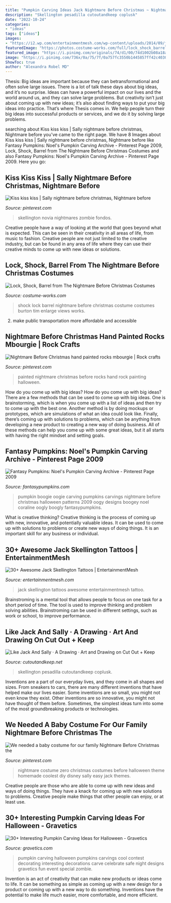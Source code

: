 ```yaml
---
title: "Pumpkin Carving Ideas Jack Nightmare Before Christmas ~ Nightmare Before Christmas Hand Painted Rocks Mbourgie"
description: "Skellington pesadilla cutoutandkeep coplusk"
date: "2022-10-24"
categories:
- "ideas"
tags: ["ideas"]
images:
- "https://i2.wp.com/entertainmentmesh.com/wp-content/uploads/2014/09/jack_skellington_by_AliciaQuinby.jpg"
featuredImage: "https://photos.costume-works.com/full/lock_shock_barrel3.jpg"
featured_image: "https://i.pinimg.com/originals/74/d1/00/74d1002b08a18a6ee76e0b6cf62c3313.jpg"
image: "https://i.pinimg.com/736x/0a/75/7f/0a757fc3550b1445857ff42c40302ca1--jack-and-sally-the-nightmare-before-christmas.jpg"
ShowToc: true
author: "Alexandra Robel MD"
---
```



Thesis: Big ideas are important because they can betransformational and often solve large issues.
There is a lot of talk these days about big ideas, and it’s no surprise. Ideas can have a powerful impact on our lives and the world around us, and they can solve large problems. But creativity isn’t just about coming up with new ideas; it’s also about finding ways to put your big ideas into practice. That’s where Thesis comes in. We help people turn their big ideas into successful products or services, and we do it by solving large problems.

	

		
searching about Kiss kiss kiss | Sally nightmare before christmas, Nightmare before you've came to the right page. We have 8 Images about Kiss kiss kiss | Sally nightmare before christmas, Nightmare before like Fantasy Pumpkins: Noel&#039;s Pumpkin Carving Archive - Pinterest Page 2009, Lock, Shock, Barrel from The Nightmare Before Christmas Costumes and also Fantasy Pumpkins: Noel&#039;s Pumpkin Carving Archive - Pinterest Page 2009. Here you go:
		
    
## Kiss Kiss Kiss | Sally Nightmare Before Christmas, Nightmare Before

<img loading=lazy src="https://i.pinimg.com/736x/0a/75/7f/0a757fc3550b1445857ff42c40302ca1--jack-and-sally-the-nightmare-before-christmas.jpg" onerror="this.onerror=null;this.src='https://tse4.mm.bing.net/th?id=OIP.ASlmpyqBbdkVakz_ofNi-AHaGK&amp;pid=15.1';" alt="Kiss kiss kiss | Sally nightmare before christmas, Nightmare before">

_Source: pinterest.com_

>skellington novia nightmares zombie fondos. 

	

Creative people have a way of looking at the world that goes beyond what is expected. This can be seen in their creativity in all areas of life, from music to fashion. Creative people are not just limited to the creative industry, but can be found in any area of life where they can use their creative minds to come up with new ideas or solutions.

    
## Lock, Shock, Barrel From The Nightmare Before Christmas Costumes

<img loading=lazy src="https://photos.costume-works.com/full/lock_shock_barrel3.jpg" onerror="this.onerror=null;this.src='https://tse4.mm.bing.net/th?id=OIP.xcl3eoOd33e5jfh1leAgRgHaJ3&amp;pid=15.1';" alt="Lock, Shock, Barrel from The Nightmare Before Christmas Costumes">

_Source: costume-works.com_

>shock lock barrel nightmare before christmas costume costumes burton tim enlarge views works. 

	

2. make public transportation more affordable and accessible

    
## Nightmare Before Christmas Hand Painted Rocks Mbourgie | Rock Crafts

<img loading=lazy src="https://i.pinimg.com/originals/74/d1/00/74d1002b08a18a6ee76e0b6cf62c3313.jpg" onerror="this.onerror=null;this.src='https://tse4.mm.bing.net/th?id=OIP.yvuBERuWvdmmdMRIrKKgZAHaJ4&amp;pid=15.1';" alt="Nightmare Before Christmas hand painted rocks mbourgie | Rock crafts">

_Source: pinterest.com_

>painted nightmare christmas before rocks hand rock painting halloween. 

	

How do you come up with big ideas?
How do you come up with big ideas? There are a few methods that can be used to come up with big ideas. One is brainstorming, which is when you come up with a list of ideas and then try to come up with the best one. Another method is by doing mockups or prototypes, which are simulations of what an idea could look like. Finally, there’s coming up with solutions to problems, which can be anything from developing a new product to creating a new way of doing business. All of these methods can help you come up with some great ideas, but it all starts with having the right mindset and setting goals.

    
## Fantasy Pumpkins: Noel&#039;s Pumpkin Carving Archive - Pinterest Page 2009

<img loading=lazy src="https://fantasypumpkins.com/2009-pumpkins/oogy-boogey111.jpg" onerror="this.onerror=null;this.src='https://tse1.mm.bing.net/th?id=OIP.DnAj1R1zo-1KMgRZKNbUOAHaFw&amp;pid=15.1';" alt="Fantasy Pumpkins: Noel&#039;s Pumpkin Carving Archive - Pinterest Page 2009">

_Source: fantasypumpkins.com_

>pumpkin boogie oogie carving pumpkins carvings nightmare before christmas halloween patterns 2009 oogy designs boogey noel coraline oogly boogly fantasypumpkins. 

	

What is creative thinking?
Creative thinking is the process of coming up with new, innovative, and potentially valuable ideas. It can be used to come up with solutions to problems or create new ways of doing things. It is an important skill for any business or individual.

    
## 30+ Awesome Jack Skellington Tattoos | EntertainmentMesh

<img loading=lazy src="https://i2.wp.com/entertainmentmesh.com/wp-content/uploads/2014/09/jack_skellington_by_AliciaQuinby.jpg" onerror="this.onerror=null;this.src='https://tse2.mm.bing.net/th?id=OIP.9kDTDBk3tU4xev03HpOcvAHaKu&amp;pid=15.1';" alt="30+ Awesome Jack Skellington Tattoos | EntertainmentMesh">

_Source: entertainmentmesh.com_

>jack skellington tattoos awesome entertainmentmesh tattoo. 

	

Brainstroming is a mental tool that allows people to focus on one task for a short period of time. The tool is used to improve thinking and problem solving abilities. Brainstroming can be used in different settings, such as work or school, to improve performance.

    
## Like Jack And Sally · A Drawing · Art And Drawing On Cut Out + Keep

<img loading=lazy src="https://images.coplusk.net/project_images/149516/image/full_576556_527455870637871_1496073423_n.jpg" onerror="this.onerror=null;this.src='https://tse2.mm.bing.net/th?id=OIP.7GcPrAmahDYBcUOdgomOLwHaJp&amp;pid=15.1';" alt="Like Jack And Sally · A Drawing · Art and Drawing on Cut Out + Keep">

_Source: cutoutandkeep.net_

>skellington pesadilla cutoutandkeep coplusk. 

	

Inventions are a part of our everyday lives, and they come in all shapes and sizes. From sneakers to cars, there are many different inventions that have helped make our lives easier. Some inventions are so small, you might not even know they exist. Other inventions are so innovative, you might not have thought of them before. Sometimes, the simplest ideas turn into some of the most groundbreaking products or technologies.

    
## We Needed A Baby Costume For Our Family Nightmare Before Christmas The

<img loading=lazy src="https://i.pinimg.com/736x/ee/00/6e/ee006e6df0f4bc1bcbf037804c11c51e--easy-costumes-group-costumes.jpg" onerror="this.onerror=null;this.src='https://tse4.mm.bing.net/th?id=OIP.U6GbWSyEWN5GKvXDNTPGIwHaK1&amp;pid=15.1';" alt="We needed a baby costume for our family Nightmare Before Christmas the">

_Source: pinterest.com_

>nightmare costume zero christmas costumes before halloween theme homemade coolest diy disney sally easy jack themes. 

	

Creative people are those who are able to come up with new ideas and ways of doing things. They have a knack for coming up with new solutions to problems. Creative people make things that other people can enjoy, or at least use.

    
## 30+ Interesting Pumpkin Carving Ideas For Halloween - Gravetics

<img loading=lazy src="https://www.gravetics.com/wp-content/uploads/2017/07/Happy-Halloween-to-those-who-celebrate-it-Have-a-Safe-and-Fun-Night-and-4-those-followers-who-dont-celebrate-Have-a-Safe-night-as-while.jpg" onerror="this.onerror=null;this.src='https://tse2.mm.bing.net/th?id=OIP.L1m3fC1t_xhNsocS3QbL2gHaLI&amp;pid=15.1';" alt="30+ Interesting Pumpkin Carving Ideas for Halloween - Gravetics">

_Source: gravetics.com_

>pumpkin carving halloween pumpkins carvings cool contest decorating interesting decorations carve celebrate safe night designs gravetics fun event special zombie. 

	

Invention is an act of creativity that can make new products or ideas come to life. It can be something as simple as coming up with a new design for a product or coming up with a new way to do something. Inventions have the potential to make life much easier, more comfortable, and more efficient.

